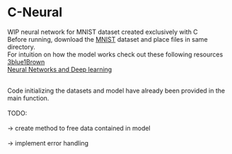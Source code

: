 # C-Neural
WIP neural network for MNIST dataset created exclusively with C <br>
Before running, download the [MNIST](http://yann.lecun.com/exdb/mnist/) dataset and place files in same directory. 
<br>
For intuition on how the model works check out these following resources 
<br>
[3blue1Brown](https://www.youtube.com/watch?v=aircAruvnKk)
<br>
[Neural Networks and Deep learning](http://neuralnetworksanddeeplearning.com/index.html)

<br>
Code initializing the datasets and model have already been provided in the main function. 
<br> 
<br> 
TODO: 
<br>
<br>
-> create method to free data contained in model <br>
<br>
-> implement error handling


